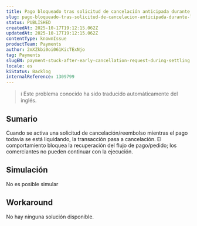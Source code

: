 ```yaml
---
title: Pago bloqueado tras solicitud de cancelación anticipada durante la liquidación
slug: pago-bloqueado-tras-solicitud-de-cancelacion-anticipada-durante-la-liquidacion
status: PUBLISHED
createdAt: 2025-10-17T19:12:15.062Z
updatedAt: 2025-10-17T19:12:15.062Z
contentType: knownIssue
productTeam: Payments
author: 2mXZkbi0oi061KicTExNjo
tag: Payments
slugEN: payment-stuck-after-early-cancellation-request-during-settling
locale: es
kiStatus: Backlog
internalReference: 1309799
---
```


>ℹ️ Este problema conocido ha sido traducido automáticamente del inglés.

## Sumario


Cuando se activa una solicitud de cancelación/reembolso mientras el pago todavía se está liquidando, la transacción pasa a cancelación.
El comportamiento bloquea la recuperación del flujo de pago/pedido; los comerciantes no pueden continuar con la ejecución.

## Simulación


No es posible simular

## Workaround


No hay ninguna solución disponible.



